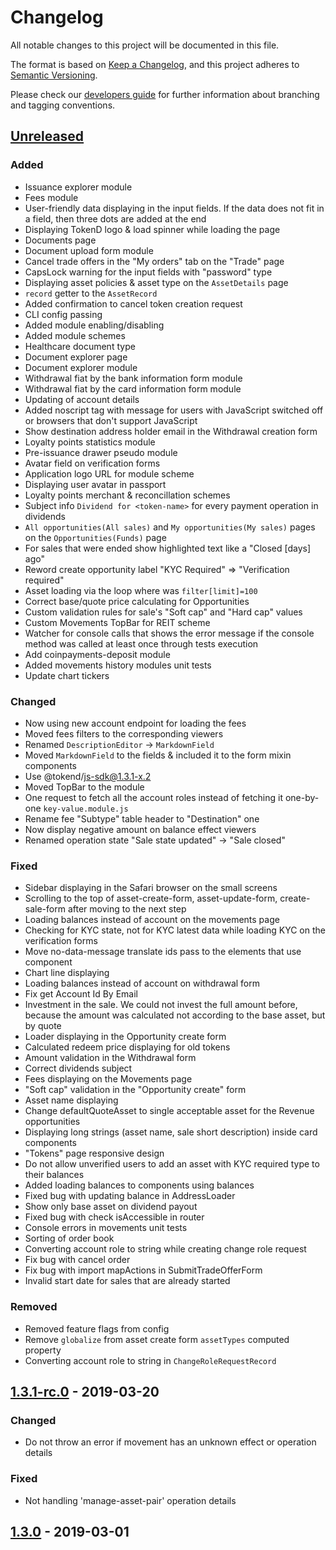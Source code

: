 # Changelog
All notable changes to this project will be documented in this file.

The format is based on [Keep a Changelog](https://keepachangelog.com/en/1.0.0/),
and this project adheres to [Semantic Versioning](https://semver.org/spec/v2.0.0.html).

Please check our [developers guide](https://gitlab.com/tokend/developers-guide)
for further information about branching and tagging conventions.

## [Unreleased]
### Added
- Issuance explorer module
- Fees module
- User-friendly data displaying in the input fields. If the data does not fit in a field, then three dots are added at the end
- Displaying TokenD logo & load spinner while loading the page
- Documents page
- Document upload form module
- Cancel trade offers in the "My orders" tab on the "Trade" page
- CapsLock warning for the input fields with "password" type
- Displaying asset policies & asset type on the `AssetDetails` page
- `record` getter to the `AssetRecord`
- Added confirmation to cancel token creation request
- CLI config passing
- Added module enabling/disabling
- Added module schemes
- Healthcare document type
- Document explorer page
- Document explorer module
- Withdrawal fiat by the bank information form module
- Withdrawal fiat by the card information form module
- Updating of account details
- Added noscript tag with message for users with JavaScript switched off or browsers that don't support JavaScript
- Show destination address holder email in the Withdrawal creation form
- Loyalty points statistics module
- Pre-issuance drawer pseudo module
- Avatar field on verification forms
- Application logo URL for module scheme
- Displaying user avatar in passport
- Loyalty points merchant & reconcillation schemes
- Subject info `Dividend for <token-name>` for every payment operation in dividends
- `All opportunities(All sales)` and `My opportunities(My sales)` pages on the `Opportunities(Funds)` page
- For sales that were ended show highlighted text like a "Closed [days] ago"
- Reword create opportunity label "KYC Required" => "Verification required"
- Asset loading via the loop where was `filter[limit]=100`
- Correct base/quote price calculating for Opportunities
- Custom validation rules for sale's "Soft cap" and "Hard cap" values
- Custom Movements TopBar for REIT scheme
- Watcher for console calls that shows the error message if the console
method was called at least once through tests execution
- Add coinpayments-deposit module
- Added movements history modules unit tests
- Update chart tickers

### Changed
- Now using new account endpoint for loading the fees
- Moved fees filters to the corresponding viewers
- Renamed `DescriptionEditor` -> `MarkdownField`
- Moved `MarkdownField` to the fields & included it to the form mixin components
- Use @tokend/js-sdk@1.3.1-x.2
- Moved TopBar to the module
- One request to fetch all the account roles instead of fetching it one-by-one `key-value.module.js`
- Rename fee "Subtype" table header to "Destination" one
- Now display negative amount on balance effect viewers
- Renamed operation state "Sale state updated" -> "Sale closed"

### Fixed
- Sidebar displaying in the Safari browser on the small screens
- Scrolling to the top of asset-create-form, asset-update-form, create-sale-form after moving to the next step
- Loading balances instead of account on the movements page
- Checking for KYC state, not for KYC latest data while loading KYC on the verification forms
- Move no-data-message translate ids pass to the elements that use component
- Chart line displaying
- Loading balances instead of account on withdrawal form
- Fix get Account Id By Email
- Investment in the sale. We could not invest the full amount before, because the amount was calculated not according to the base asset, but by quote
- Loader displaying in the Opportunity create form
- Calculated redeem price displaying for old tokens
- Amount validation in the Withdrawal form
- Correct dividends subject
- Fees displaying on the Movements page
- "Soft cap" validation in the "Opportunity create" form
- Asset name displaying
- Change defaultQuoteAsset to single acceptable asset for the Revenue opportunities
- Displaying long strings (asset name, sale short description) inside card components
- "Tokens" page responsive design
- Do not allow unverified users to add an asset with KYC required type to their balances
- Added loading balances to components using balances
- Fixed bug with updating balance in AddressLoader
- Show only base asset on dividend payout
- Fixed bug with check isAccessible in router
- Console errors in movements unit tests
- Sorting of order book
- Converting account role to string while creating change role request
- Fix bug with cancel order
- Fix bug with import mapActions in SubmitTradeOfferForm
- Invalid start date for sales that are already started

### Removed
- Removed feature flags from config
- Remove `globalize` from asset create form `assetTypes` computed property
- Converting account role to string in `ChangeRoleRequestRecord`

## [1.3.1-rc.0] - 2019-03-20
### Changed
- Do not throw an error if movement has an unknown effect or operation details

### Fixed
- Not handling 'manage-asset-pair' operation details

## [1.3.0] - 2019-03-01

[Unreleased]: https://github.com/tokend/web-client/compare/1.3.1-rc.0...HEAD
[1.3.1-rc.0]: https://github.com/tokend/web-client/compare/1.3.0...1.3.1-rc.0
[1.3.0]: https://github.com/tokend/web-client/releases/tag/1.3.0
